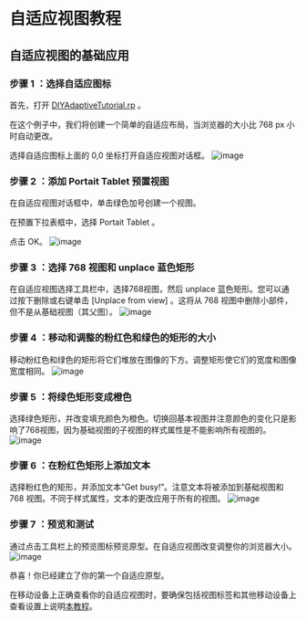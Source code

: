 # 自适应视图教程
## 自适应视图的基础应用
  

### 步骤 1 ：选择自适应图标
首先，打开 [DIYAdaptiveTutorial.rp](/downloads/DIYAxureAdaptiveTutorial.rp) 。  

在这个例子中，我们将创建一个简单的自适应布局，当浏览器的大小比 768 px 小时自动更改。  

选择自适应图标上面的 0,0 坐标打开自适应视图对话框。
![image](/images/adaptivetutorial1.png)

### 步骤 2 ：添加 Portait Tablet 预置视图
在自适应视图对话框中，单击绿色加号创建一个视图。

在预置下拉表框中，选择 Portait Tablet 。

点击 OK。
![image](/images/adaptivetutorial2.png)

### 步骤 3 ：选择 768 视图和 unplace 蓝色矩形
在自适应视图选择工具栏中，选择768视图，然后 unplace 蓝色矩形。您可以通过按下删除或右键单击 [Unplace from view] 。这将从 768 视图中删除小部件，但不是从基础视图（其父图）。
![image](/images/adaptivetutorial3.png)

### 步骤 4 ：移动和调整的粉红色和绿色的矩形的大小
移动粉红色和绿色的矩形将它们堆放在图像的下方。调整矩形使它们的宽度和图像宽度相同。
![image](/images/adaptivetutorial4.png)

### 步骤 5 ：将绿色矩形变成橙色
选择绿色矩形，并改变填充颜色为橙色。切换回基本视图并注意颜色的变化只是影响了768视图，因为基础视图的子视图的样式属性是不能影响所有视图的。
![image](/images/adaptivetutorial5.png)

### 步骤 6 ：在粉红色矩形上添加文本
选择粉红色的矩形，并添加文本“Get busy!”。注意文本将被添加到基础视图和 768 视图。不同于样式属性，文本的更改应用于所有的视图。
![image](/images/adaptivetutorial6.png)

### 步骤 7 ：预览和测试
通过点击工具栏上的预览图标预览原型。在自适应视图改变调整你的浏览器大小。
![image](/images/adaptivetutorial7.png)  

恭喜！你已经建立了你的第一个自适应原型。

在移动设备上正确查看你的自适应视图时，要确保包括视图标签和其他移动设备上查看设置上说明[本教程]( http://www.axure.com/learn/adaptive/tutorial)。

